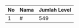 | No | Nama            | Jumlah Level |
|----|-----------------|--------------|
| 1  | #    |    549        |
